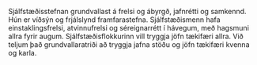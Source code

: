 Sjálfstæðisstefnan grundvallast á frelsi og ábyrgð, jafnrétti og samkennd. Hún er víðsýn og frjálslynd framfarastefna. Sjálfstæðismenn hafa einstaklingsfrelsi, atvinnufrelsi og séreignarrétt í hávegum, með hagsmuni allra fyrir augum. Sjálfstæðisflokkurinn vill tryggja jöfn tækifæri allra. Við teljum það grundvallaratriði að tryggja jafna stöðu og jöfn tækifæri kvenna og karla.
